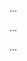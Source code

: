<!-- markdownlint-disable MD041 -->
<!--
Hi, thanks for contributing!

Please make sure you read our CONTRIBUTING guide.

Also, add tests and the respective documentation changes as well.
-->

<!-- If applied, this commit will... -->

...

<!-- Why is this change being made? -->

...

<!-- # Provide links to any relevant tickets, URLs or other resources -->

...
